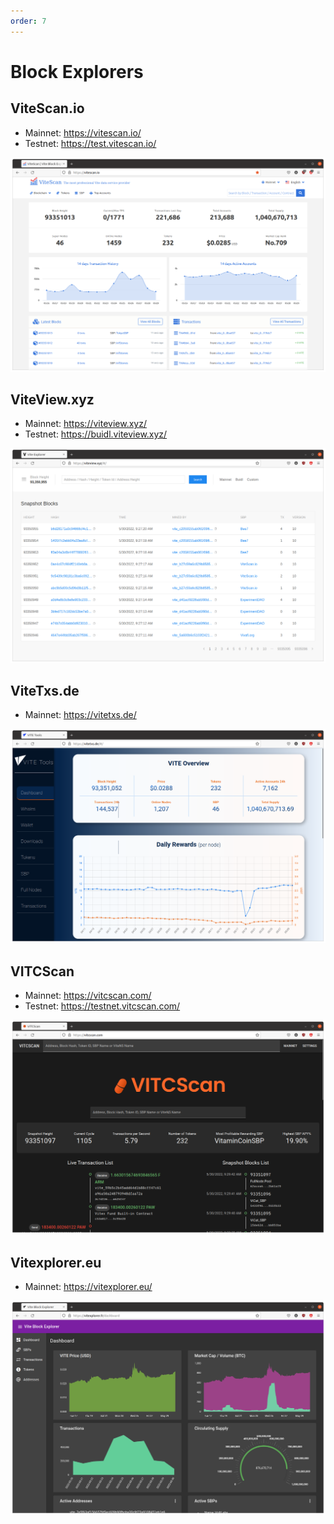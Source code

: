 ```yaml
---
order: 7
---
```


# Block Explorers

## ViteScan.io

- Mainnet: <https://vitescan.io/>
- Testnet: <https://test.vitescan.io/>

![](./assets/explorers-01.png)

## ViteView.xyz

- Mainnet: <https://viteview.xyz/>
- Testnet: <https://buidl.viteview.xyz/>

![](./assets/explorers-02.png)

## ViteTxs.de

- Mainnet: <https://vitetxs.de/>

![](./assets/explorers-03.png)

## VITCScan

- Mainnet: <https://vitcscan.com/>
- Testnet: <https://testnet.vitcscan.com/>

![](./assets/explorers-04.png)

## Vitexplorer.eu

- Mainnet: <https://vitexplorer.eu/>

![](./assets/explorers-05.png)
